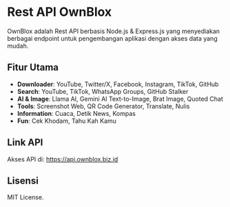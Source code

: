 # Rest API OwnBlox

OwnBlox adalah Rest API berbasis Node.js & Express.js yang menyediakan berbagai endpoint untuk pengembangan aplikasi dengan akses data yang mudah.

## Fitur Utama
- **Downloader**: YouTube, Twitter/X, Facebook, Instagram, TikTok, GitHub 
- **Search**: YouTube, TikTok, WhatsApp Groups, GitHub Stalker  
- **AI & Image**: Llama AI, Gemini AI Text-to-Image, Brat Image, Quoted Chat  
- **Tools**: Screenshot Web, QR Code Generator, Translate, Nulis  
- **Information**: Cuaca, Detik News, Kompas  
- **Fun**: Cek Khodam, Tahu Kah Kamu  

## Link API
Akses API di: https://api.ownblox.biz.id

## Lisensi
MIT License.